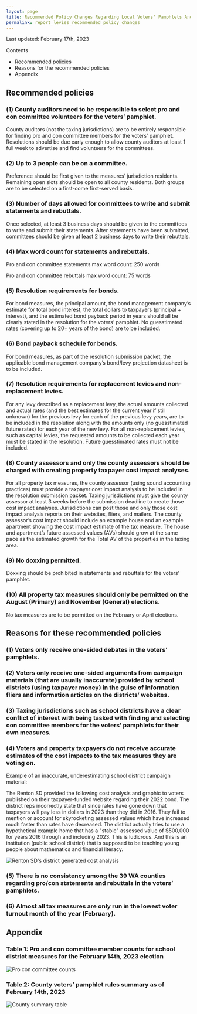 ```yaml
---
layout: page
title: Recommended Policy Changes Regarding Local Voters' Pamphlets And Property Tax Impact Analyses For Local Property Tax Measures
permalink: report_levies_recommended_policy_changes
---
```


Last updated: February 17th, 2023

Contents
- Recommended policies
- Reasons for the recommended policies
- Appendix


## Recommended policies

### (1) County auditors need to be responsible to select pro and con committee volunteers for the voters’ pamphlet.
County auditors (not the taxing jurisdictions) are to be entirely responsible for finding pro and con committee members for the voters’ 
pamphlet. Resolutions should be due early enough to allow county auditors at least 1 full week to advertise and find volunteers for the 
committees. 

### (2) Up to 3 people can be on a committee.
Preference should be first given to the measures’ jurisdiction residents. Remaining open slots should be open to all county residents. Both 
groups are to be selected on a first-come first-served basis.

### (3) Number of days allowed for committees to write and submit statements and rebuttals.
Once selected, at least 3 business days should be given to the committees to write and submit their statements. After statements have 
been submitted, committees should be given at least 2 business days to write their rebuttals.

### (4) Max word count for statements and rebuttals.
Pro and con committee statements max word count: 250 words

Pro and con committee rebuttals max word count: 75 words

### (5) Resolution requirements for bonds.
For bond measures, the principal amount, the bond management company’s estimate for total bond interest, the total dollars to taxpayers 
(principal + interest), and the estimated bond payback period in years should all be clearly stated in the resolution for the voters’ 
pamphlet. No guesstimated rates (covering up to 20+ years of the bond) are to be included.

### (6) Bond payback schedule for bonds.
For bond measures, as part of the resolution submission packet, the applicable bond management company’s bond/levy projection datasheet 
is to be included.

### (7) Resolution requirements for replacement levies and non-replacement levies.
For any levy described as a replacement levy, the actual amounts collected and actual rates (and the best estimates for the current year 
if still unknown) for the previous levy for each of the previous levy years, are to be included in the resolution along with the amounts 
only (no guesstimated future rates) for each year of the new levy. For all non-replacement levies, such as capital levies, the requested 
amounts to be collected each year must be stated in the resolution. Future guesstimated rates must not be included.

### (8) County assessors and only the county assessors should be charged with creating property taxpayer cost impact analyses.
For all property tax measures, the county assessor (using sound accounting practices) must provide a taxpayer cost impact analysis to be 
included in the resolution submission packet. Taxing jurisdictions must give the county assessor at least 3 weeks before the submission 
deadline to create those cost impact analyses. Jurisdictions can post those and only those cost impact analysis reports on their websites, fliers, 
and mailers. The county assessor’s cost impact should include an example house and an example apartment showing the cost impact estimate of the 
tax measure. The house and apartment’s future assessed values (AVs) should grow at the same pace as the estimated growth for the Total AV of the 
properties in the taxing area.

### (9) No doxxing permitted.
Doxxing should be prohibited in statements and rebuttals for the voters’ pamphlet. 

### (10) All property tax measures should only be permitted on the August (Primary) and November (General) elections.
No tax measures are to be permitted on the February or April elections.


## Reasons for these recommended policies

### (1) Voters only receive one-sided debates in the voters’ pamphlets.

### (2) Voters only receive one-sided arguments from campaign materials (that are usually inaccurate) provided by school districts (using taxpayer money) in the guise of information fliers and information articles on the districts’ websites.

### (3) Taxing jurisdictions such as school districts have a clear conflict of interest with being tasked with finding and selecting con committee members for the voters’ pamphlets for their own measures.

### (4) Voters and property taxpayers do not receive accurate estimates of the cost impacts to the tax measures they are voting on.

Example of an inaccurate, underestimating school district campaign material:

The Renton SD provided the following cost analysis and graphic to voters published on their taxpayer-funded website regarding their 2022 bond. 
The district reps incorrectly state that since rates have gone down that taxpayers 
will pay less in dollars in 2023 than they did in 2016. They fail to mention or account for skyrocketing assessed values which have increased much faster than rates have decreased. 
The district actually tries to use a hypothetical example home that has a "stable" assessed value of $500,000 for years 2016 through and including 2023. This is ludicrous. 
And this is an institution (public school district) that is supposed to be teaching young people about mathematics and financial literacy.

![Renton SD's district generated cost analysis](pagesManual/LeviesReport/recommended_policy_changes/FalseAdvertisementByRentonSD.png "Renton SD's faulty district generated cost analysis")

### (5) There is no consistency among the 39 WA counties regarding pro/con statements and rebuttals in the voters’ pamphlets.

### (6) Almost all tax measures are only run in the lowest voter turnout month of the year (February).


## Appendix
### Table 1: Pro and con committee member counts for school district measures for the February 14th, 2023 election

![Pro con committee counts](pagesManual/LeviesReport/20230214/ProConCommitteeCounts.png "Pro con committee counts")

### Table 2: County voters’ pamphlet rules summary as of February 14th, 2023

![County summary table](pagesManual/LeviesReport/20230214/VotersPamphletRules.png "County summary table")

